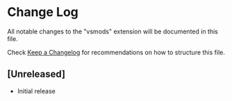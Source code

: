 # Change Log

All notable changes to the "vsmods" extension will be documented in this file.

Check [Keep a Changelog](http://keepachangelog.com/) for recommendations on how to structure this file.

## [Unreleased]

- Initial release